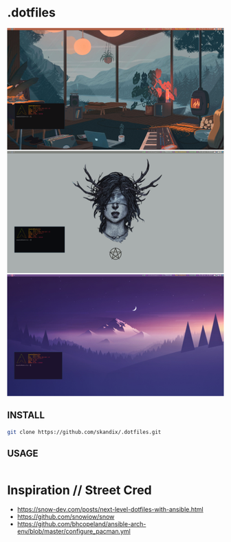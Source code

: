 # .dotfiles
![](./assets/one.png)
![](./assets/two.png)
![](./assets/three.png)

## INSTALL
```bash
git clone https://github.com/skandix/.dotfiles.git
```

## USAGE
```bash

```

# Inspiration // Street Cred
- https://snow-dev.com/posts/next-level-dotfiles-with-ansible.html
- https://github.com/snowiow/snow
- https://github.com/bhcopeland/ansible-arch-env/blob/master/configure_pacman.yml